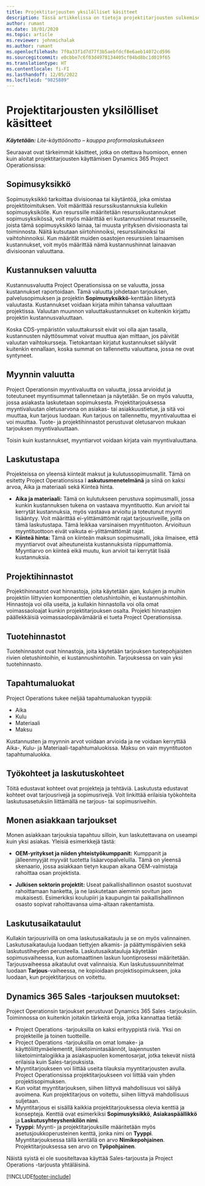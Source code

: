 ```yaml
---
title: Projektitarjousten yksilölliset käsitteet
description: Tässä artikkelissa on tietoja projektitarjousten sulkemisesta Project Operationsissa.
author: rumant
ms.date: 10/01/2020
ms.topic: article
ms.reviewer: johnmichalak
ms.author: rumant
ms.openlocfilehash: 7f0a33f1d7d77f3b5aebfdcf8e6aeb14072cd596
ms.sourcegitcommit: e0cbbe7c6f03d4978134405cf04bd8bc1d019f65
ms.translationtype: HT
ms.contentlocale: fi-FI
ms.lasthandoff: 12/05/2022
ms.locfileid: "9825889"
---
```

# <a name="concepts-unique-to-project-quotes"></a>Projektitarjousten yksilölliset käsitteet

_**Käytetään:** Lite-käyttöönotto – kauppa proformalaskutukseen_


Seuraavat ovat tärkeimmät käsitteet, jotka on otettava huomioon, ennen kuin aloitat projektitarjousten käyttämisen Dynamics 365 Project Operationsissa:

## <a name="contracting-unit"></a>Sopimusyksikkö

Sopimusyksikkö tarkoittaa divisioonaa tai käytäntöä, joka omistaa projektitoimituksen. Voit määrittää resurssikustannuksia kullekin sopimusyksikölle. Kun resurssille määritetään resurssikustannukset sopimusyksikössä, voit myös määrittää eri kustannushinnat resursseille, joista tämä sopimusyksikkö lainaa, tai muusta yrityksen divisioonasta tai toiminnosta. Näitä kutsutaan siirtohinnoiksi, resurssilainoiksi tai vaihtohinnoiksi. Kun määrität muiden osastojen resurssien lainaamisen kustannukset, voit myös määrittää nämä kustannushinnat lainaavan divisioonan valuuttana.

## <a name="cost-currency"></a>Kustannuksen valuutta

Kustannusvaluutta Project Operationsissa on se valuutta, jossa kustannukset raportoidaan. Tämä valuutta johdetaan tarjouksen, palvelusopimuksen ja projektin **Sopimusyksikkö**-kenttään liitetystä valuutasta. Kustannukset voidaan kirjata mihin tahansa valuuttaan projektissa. Valuutan muunnon valuuttakustannukset on kuitenkin kirjattu projektin kustannusvaluuttaan.

Koska CDS-ympäristön valuuttakurssit eivät voi olla ajan tasalla, kustannusten näyttösummat voivat muuttua ajan mittaan, jos päivität valuutan vaihtokursseja. Tietokantaan kirjatut kustannukset säilyvät kuitenkin ennallaan, koska summat on tallennettu valuuttana, jossa ne ovat syntyneet.

## <a name="sales-currency"></a>Myynnin valuutta

Project Operationsin myyntivaluutta on valuutta, jossa arvioidut ja toteutuneet myyntisummat tallennetaan ja näytetään. Se on myös valuutta, jossa asiakasta laskutetaan sopimuksesta. Projektitarjouksessa myyntivaluutan oletusarvona on asiakas- tai asiakkuustietue, ja sitä voi muuttaa, kun tarjous luodaan. Kun tarjous on tallennettu, myyntivaluuttaa ei voi muuttaa. Tuote- ja projektihinnastot perustuvat oletusarvon mukaan tarjouksen myyntivaluuttaan.

Toisin kuin kustannukset, myyntiarvot voidaan kirjata vain myyntivaluuttana.

## <a name="billing-method"></a>Laskutustapa

Projekteissa on yleensä kiinteät maksut ja kulutussopimusmallit. Tämä on esitetty Project Operationsissa l **askutusmenetelmänä** ja siinä on kaksi arvoa, Aika ja materiaali sekä Kiinteä hinta.

- **Aika ja materiaali:** Tämä on kulutukseen perustuva sopimusmalli, jossa kunkin kustannuksen tukena on vastaava myyntituotto. Kun arvioit tai kerrytät kustannuksia, myös vastaava arvioitu ja toteutunut myynti lisääntyy. Voit määrittää ei-ylittämättömät rajat tarjousriveille, joilla on tämä laskutustapa. Tämä leikkaa varsinaisen myyntituoton. Arvioituun myyntituottoon eivät vaikuta ei-ylittämättömät rajat.
- **Kiinteä hinta:** Tämä on kiinteän maksun sopimusmalli, joka ilmaisee, että myyntiarvot ovat aiheutuneista kustannuksista riippumattomia. Myyntiarvo on kiinteä eikä muutu, kun arvioit tai kerrytät lisää kustannuksia.

## <a name="project-price-lists"></a>Projektihinnastot

Projektihinnastot ovat hinnastoja, joita käytetään ajan, kulujen ja muihin projektiin liittyvien komponenttien oletushintoihin, ei kustannushintoihin. Hinnastoja voi olla useita, ja kullakin hinnastolla voi olla omat voimassaoloajat kunkin projektitarjouksen osalta. Projekti hinnastojen päällekkäisiä voimassaolopäivämääriä ei tueta Project Operationsissa.

## <a name="product-price-lists"></a>Tuotehinnastot

Tuotehinnastot ovat hinnastoja, joita käytetään tarjouksen tuotepohjaisten rivien oletushintoihin, ei kustannushintoihin. Tarjouksessa on vain yksi tuotehinnasto.

## <a name="transaction-classes"></a>Tapahtumaluokat

Project Operations tukee neljää tapahtumaluokan tyyppiä:

- Aika
- Kulu
- Materiaali
- Maksu

Kustannusten ja myynnin arvot voidaan arvioida ja ne voidaan kerryttää Aika-, Kulu- ja Materiaali-tapahtumaluokissa. Maksu on vain myyntituoton tapahtumaluokka.

## <a name="work-entities-and-billing-entities"></a>Työkohteet ja laskutuskohteet

Töitä edustavat kohteet ovat projekteja ja tehtäviä. Laskutusta edustavat kohteet ovat tarjousrivejä ja sopimusrivejä. Voit linkittää erilaisia työkohteita laskutusasetuksiin liittämällä ne tarjous- tai sopimusriveihin.

## <a name="multi-customer-deals"></a>Monen asiakkaan tarjoukset

Monen asiakkaan tarjouksia tapahtuu silloin, kun laskutettavana on useampi kuin yksi asiakas. Yleisiä esimerkkejä tästä:

- **OEM-yritykset ja niiden yhteistyökumppanit:** Kumppanit ja jälleenmyyjät myyvät tuotetta lisäarvopalveluilla. Tämä on yleensä skenaario, jossa asiakkaan tietyn kaupan aikana OEM-valmistaja rahoittaa osan projektista. 

- **Julkisen sektorin projektit:** Useat paikallishallinnon osastot suostuvat rahoittamaan hanketta, ja ne laskutetaan aiemmin sovitun jaon mukaisesti. Esimerkiksi koulupiiri ja kaupungin tai paikallishallinnon osasto sopivat rahoittavansa uima-altaan rakentamista.

## <a name="invoice-schedules"></a>Laskutusaikataulut

Kullakin tarjousrivillä on oma laskutusaikataulu ja se on myös valinnainen. Laskutusaikatauluja luodaan tiettyjen alkamis- ja päättymispäivien sekä laskutustiheyden perusteella. Laskutusaikatauluja käytetään sopimusvaiheessa, kun automaattinen laskun luontiprosessi määritetään. Tarjousvaiheessa aikataulut ovat valinnaisia. Kun laskutussuunnitelmat luodaan **Tarjous**-vaiheessa, ne kopioidaan projektisopimukseen, joka luodaan, kun projektitarjous on voitettu.

## <a name="changes-from-dynamics-365-sales-quote"></a>Dynamics 365 Sales -tarjouksen muutokset:

Project Operationsin tarjoukset perustuvat Dynamics 365 Sales -tarjouksiin. Toiminnossa on kuitenkin joitakin tärkeitä eroja, jotka kannattaa tietää:


- Project Operations -tarjouksilla on kaksi erityyppistä riviä. Yksi on projekteille ja toinen tuotteille.
- Project Operations -tarjouksilla on omat lomake- ja käyttöliittymäelementit, liiketoimintasäännöt, laajennusten liiketoimintalogiikka ja asiakaspuolen komentosarjat, jotka tekevät niistä erilaisia kuin Sales-tarjouksista.
- Myyntitarjoukseen voi liittää useita tilauksia myyntitarjousten avulla. Project Operationsissa projektitarjoukseen voi liittää vain yhden projektisopimuksen.
- Kun voitat myyntitarjouksen, siihen liittyvä mahdollisuus voi säilyä avoimena. Kun projektitarjous on voitettu, siihen liittyvä mahdollisuus suljetaan.
- Myyntitarjous ei sisällä kaikkia projektitarjouksessa olevia kenttiä ja konsepteja. Kenttiä ovat esimerkiksi **Sopimusyksikkö**, **Asiakaspäällikkö** ja **Laskutusyhteyshenkilön nimi**.  
- **Tyyppi**: Myynti- ja projektitarjouksille määritetään myös asetusjoukkoperusteinen kenttä, jonka nimi on **Tyyppi**. Myyntitarjouksessa tällä kentällä on arvo **Nimikepohjainen**. Projektitarjouksessa sen arvo on **Työpohjainen**.

Näistä syistä ei ole suositeltavaa käyttää Sales-tarjousta ja Project Operations -tarjousta yhtäläisinä.


[!INCLUDE[footer-include](../../includes/footer-banner.md)]
